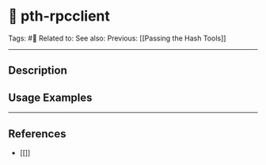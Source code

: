# 💢 pth-rpcclient
Tags: #💢
Related to: 
See also: 
Previous: [[Passing the Hash Tools]]

---
## Description


## Usage Examples


---
## References
- [[]]